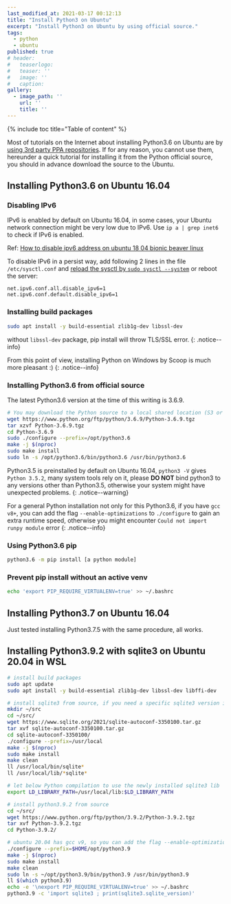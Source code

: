 ```yaml
---
last_modified_at: 2021-03-17 00:12:13
title: "Install Python3 on Ubuntu"
excerpt: "Install Python3 on Ubuntu by using official source."
tags:
  - python
  - ubuntu
published: true
# header:
#   teaserlogo:
#   teaser: ''
#   image: ''
#   caption:
gallery:
  - image_path: ''
    url: ''
    title: ''
---
```


{% include toc title="Table of content" %}

Most of tutorials on the Internet about installing Python3.6 on Ubuntu are by [using 3rd party PPA repositories](http://ubuntuhandbook.org/index.php/2017/07/install-python-3-6-1-in-ubuntu-16-04-lts/). If for any reason, you cannot use them, hereunder a quick tutorial for installing it from the Python official source, you should in advance download the source to the Ubuntu.

## Installing Python3.6 on Ubuntu 16.04

### Disabling IPv6

IPv6 is enabled by default on Ubuntu 16.04, in some cases, your Ubuntu network connection might be very low due to IPv6. Use `ip a | grep inet6` to check if IPv6 is enabled.

Ref: [How to disable ipv6 address on ubuntu 18 04 bionic beaver linux](https://linuxconfig.org/how-to-disable-ipv6-address-on-ubuntu-18-04-bionic-beaver-linux)

To disable IPv6 in a persist way, add following 2 lines in the file `/etc/sysctl.conf` and [reload the sysctl by `sudo sysctl --system`](https://www.cyberciti.biz/faq/reload-sysctl-conf-on-linux-using-sysctl/) or reboot the server:

```
net.ipv6.conf.all.disable_ipv6=1
net.ipv6.conf.default.disable_ipv6=1
```

### Installing build packages

```bash
sudo apt install -y build-essential zlib1g-dev libssl-dev
```

without `libssl-dev` package, pip install will throw TLS/SSL error.
{: .notice--info}

From this point of view, installing Python on Windows by Scoop is much more pleasant :)
{: .notice--info}

### Installing Python3.6 from official source

The latest Python3.6 version at the time of this writing is 3.6.9.

```bash
# You may download the Python source to a local shared location (S3 or Artifactory, etc.) if you need to deploy Python to many servers.
wget https://www.python.org/ftp/python/3.6.9/Python-3.6.9.tgz
tar xzvf Python-3.6.9.tgz
cd Python-3.6.9
sudo ./configure --prefix=/opt/python3.6
make -j $(nproc)
sudo make install
sudo ln -s /opt/python3.6/bin/python3.6 /usr/bin/python3.6
```

Python3.5 is preinstalled by default on Ubuntu 16.04, `python3 -V` gives `Python 3.5.2`, many system tools rely on it, please **DO NOT** bind python3 to any versions other than Python3.5, otherwise your system might have unexpected problems.
{: .notice--warning}

For a general Python installation not only for this Python3.6, if you have `gcc v8+`, you can add the flag `--enable-optimizations` to `./configure` to gain an extra runtime speed, otherwise you might encounter `Could not import runpy module` error
{: .notice--info}

### Using Python3.6 pip

```bash
python3.6 -m pip install [a python module]
```

### Prevent pip install without an active venv

```bash
echo 'export PIP_REQUIRE_VIRTUALENV=true' >> ~/.bashrc
```

## Installing Python3.7 on Ubuntu 16.04

Just tested installing Python3.7.5 with the same procedure, all works.

## Installing Python3.9.2 with sqlite3 on Ubuntu 20.04 in WSL

```bash
# install build packages
sudo apt update
sudo apt install -y build-essential zlib1g-dev libssl-dev libffi-dev

# install sqlite3 from source, if you need a specific sqlite3 version in Python, you must install it before compiling Python, because the compilation needs the lib libsqlite3.so
mkdir ~/src
cd ~/src/
wget https://www.sqlite.org/2021/sqlite-autoconf-3350100.tar.gz
tar xvf sqlite-autoconf-3350100.tar.gz
cd sqlite-autoconf-3350100/
./configure --prefix=/usr/local
make -j $(nproc)
sudo make install
make clean
ll /usr/local/bin/sqlite*
ll /usr/local/lib/*sqlite*

# let below Python compilation to use the newly installed sqlite3 lib
export LD_LIBRARY_PATH=/usr/local/lib:$LD_LIBRARY_PATH

# install python3.9.2 from source
cd ~/src/
wget https://www.python.org/ftp/python/3.9.2/Python-3.9.2.tgz
tar xvf Python-3.9.2.tgz
cd Python-3.9.2/

# ubuntu 20.04 has gcc v9, so you can add the flag --enable-optimizations to ./configure
./configure --prefix=$HOME/opt/python3.9
make -j $(nproc)
sudo make install
make clean
sudo ln -s ~/opt/python3.9/bin/python3.9 /usr/bin/python3.9
ll $(which python3.9)
echo -e '\nexport PIP_REQUIRE_VIRTUALENV=true' >> ~/.bashrc
python3.9 -c 'import sqlite3 ; print(sqlite3.sqlite_version)'
```
